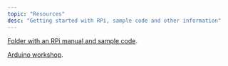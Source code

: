 ```yaml
---
topic: "Resources"
desc: "Getting started with RPi, sample code and other information"
---
```


[Folder with an RPi manual and sample code](https://drive.google.com/open?id=1tj_eiPu_gpfYKCVihtu5afNzr9aEq6Bi).

[Arduino workshop](https://sites.google.com/a/eng.ucsd.edu/arduino/).
